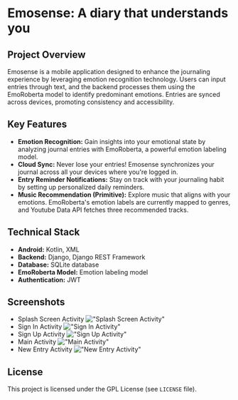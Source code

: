 # Emosense: A diary that understands you

## Project Overview

Emosense is a mobile application designed to enhance the journaling experience by leveraging emotion recognition technology. Users can input entries through text, and the backend processes them using the EmoRoberta model to identify predominant emotions. Entries are synced across devices, promoting consistency and accessibility.

## Key Features

* **Emotion Recognition:** Gain insights into your emotional state by analyzing journal entries with EmoRoberta, a powerful emotion labeling model.
* **Cloud Sync:** Never lose your entries! Emosense synchronizes your journal across all your devices where you're logged in.
* **Entry Reminder Notifications:** Stay on track with your journaling habit by setting up personalized daily reminders.
* **Music Recommendation (Primitive):** Explore music that aligns with your emotions. EmoRoberta's emotion labels are currently mapped to genres, and Youtube Data API fetches three recommended tracks.

## Technical Stack

* **Android:** Kotlin, XML
* **Backend:** Django, Django REST Framework
* **Database:** SQLite database
* **EmoRoberta Model:** Emotion labeling model
* **Authentication:** JWT

## Screenshots

* Splash Screen Activity
!["Splash Screen Activity"](images/1.png)
* Sign In Activity
!["Sign In Activity"](images/2.png)
* Sign Up Activity
!["Sign Up Activity"](images/3.png)
* Main Activity
!["Main Activity"](images/4.png)
* New Entry Activity
!["New Entry Activity"](images/5.png)

## License

This project is licensed under the GPL License (see `LICENSE` file).
